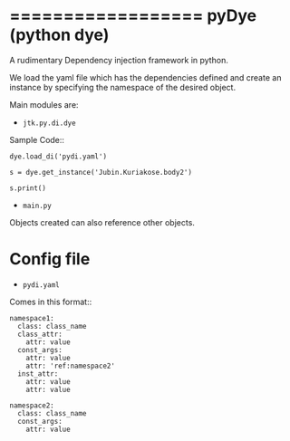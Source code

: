 ==================
pyDye (python dye)
==================

A rudimentary Dependency injection framework in python.

We load the yaml file which has the dependencies defined and create an instance by specifying the namespace of the
desired object.

Main modules are:
- `jtk.py.di.dye`


Sample Code::

    dye.load_di('pydi.yaml')

    s = dye.get_instance('Jubin.Kuriakose.body2')

    s.print()

- `main.py`


Objects created can also reference other objects.

Config file
===========
- `pydi.yaml`

Comes in this format::

    namespace1:
      class: class_name
      class_attr:
        attr: value
      const_args:
        attr: value
        attr: 'ref:namespace2'
      inst_attr:
        attr: value
        attr: value

    namespace2:
      class: class_name
      const_args:
        attr: value

